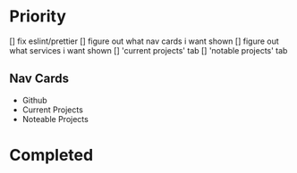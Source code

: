 # Priority
[] fix eslint/prettier
[] figure out what nav cards i want shown
[] figure out what services i want shown
[] 'current projects' tab
[] 'notable projects' tab

## Nav Cards
- Github
- Current Projects
- Noteable Projects

# Completed
